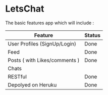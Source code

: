 # LetsChat
The basic features app which will include :

| Feature                     | Status |
|-----------------------------|--------|
|User Profiles (SignUp/Login) |  Done  |
|Feed                         |  Done  |
|Posts ( with Likes/comments )|  Done  |
|Chats                        |        |
|RESTful                      |  Done  |
|Depolyed on Heruku           |  Done  |
